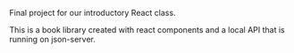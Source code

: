 Final project for our introductory React class.

This is a book library created with react components and a local API that is running on json-server.

